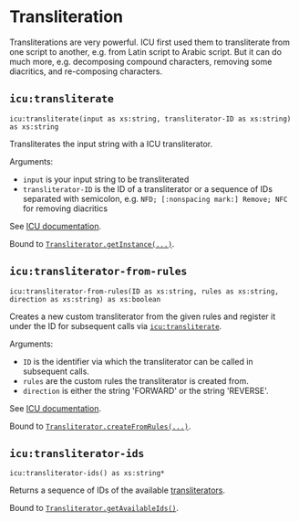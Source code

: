 # Transliteration

Transliterations are very powerful. ICU first used them to
transliterate from one script to another, e.g. from Latin script to
Arabic script. But it can do much more, e.g. decomposing compound
characters, removing some diacritics, and re-composing characters.


## `icu:transliterate`

```{xpath}
icu:transliterate(input as xs:string, transliterator-ID as xs:string) as xs:string
```
Transliterates the input string with a ICU transliterator.

Arguments:
- `input` is your input string to be transliterated
- `transliterator-ID` is the ID of a transliterator or a sequence of
  IDs separated with semicolon, e.g. `NFD; [:nonspacing mark:] Remove;
  NFC` for removing diacritics

See [ICU
documentation](https://unicode-org.github.io/icu/userguide/transforms/general/).

Bound to
[`Transliterator.getInstance(...)`](https://unicode-org.github.io/icu-docs/apidoc/released/icu4j/com/ibm/icu/text/Transliterator.html#getInstance-java.lang.String-).


## `icu:transliterator-from-rules`

```{xpath}
icu:transliterator-from-rules(ID as xs:string, rules as xs:string, direction as xs:string) as xs:boolean
```

Creates a new custom transliterator from the given rules and register
it under the ID for subsequent calls via
[`icu:transliterate`](#icutransliterate).

Arguments:
- `ID` is the identifier via which the transliterator can be called in
  subsequent calls.
- `rules` are the custom rules the transliterator is created from.
- `direction` is either the string 'FORWARD' or the string 'REVERSE'.

See [ICU documentation](https://unicode-org.github.io/icu/userguide/transforms/general/#rule-based-transliterators).

Bound to
[`Transliterator.createFromRules(...)`](https://unicode-org.github.io/icu-docs/apidoc/released/icu4j/com/ibm/icu/text/Transliterator.html#createFromRules-java.lang.String-java.lang.String-int-).


## `icu:transliterator-ids`

```{xpath}
icu:transliterator-ids() as xs:string*
```

Returns a sequence of IDs of the available
[transliterators](https://unicode-org.github.io/icu/userguide/transforms/general/#icu-transliterators).

Bound to
[`Transliterator.getAvailableIds()`](https://unicode-org.github.io/icu-docs/apidoc/released/icu4j/com/ibm/icu/text/Transliterator.html#getAvailableIDs--).
